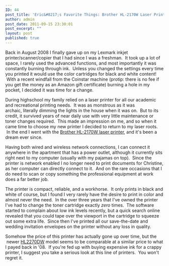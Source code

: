 ```yaml
---
ID: 44
post_title: 'Eric&#8217;s Favorite Things: Brother HL-2170W Laser Printer'
author: admin
post_date: 2011-09-15 23:30:01
post_excerpt: ""
layout: post
published: true
---
```

Back in August 2008 I finally gave up on my Lexmark inkjet printer/scanner/copier that I had since I was a freshman.  It took up a lot of space, I rarely used the advanced functions, and most importantly it was constantly burning through ink.  Unless you changed the settings every time you printed it would use the color cartridges for black and white content!  With a recent windfall from the Coinstar machine (protip: there is no fee if you get the money as an Amazon gift certificate) burning a hole in my pocket, I decided it was time for a change.

During highschool my family relied on a laser printer for all our academic and recreational printing needs.  It was as monstrous as it was archaic, literally dimming the lights in the house when it was on.  But to its credit, it survived years of near daily use with very little maintenance or toner changes required.  This made an impression on me, and so when it came time to choose my new printer I decided to return to my laser roots.  In the end I went with the <a href="http://www.amazon.com/Brother-HL-2170W-Printer-Wireless-Interfaces/dp/B0010Z3LGO/ref=sr_1_5?s=pc&amp;ie=UTF8&amp;qid=1316143411&amp;sr=1-5">Brother HL-2170W laser printer</a>, and it's been a dream ever since.

Having both wired and wireless network connections, I can connect it anywhere in the apartment that has a power outlet, although it currently sits right next to my computer (usually with my pajamas on top).  Since the printer is network enabled I no longer need to print documents for Christine, as her computer can directly connect to it.  And on the rare occasions that I do need to scan or copy something the professional equipment at work does a far better job.

The printer is compact, reliable, and a workhorse.  It only prints in black and white of course, but I found I very rarely have the desire to print in color and almost never the need.  In the over three years that I've owned the printer I've had to change the toner cartridge exactly <em>zero</em> times.  The software started to complain about low ink levels recently, but a quick search online revealed that you could tape over the viewport in the cartridge to squeeze out some extra life.  Since then I've printed all our save-the-date and wedding invitation envelopes on the printer without any loss in quality.

Somehow the price of this printer has actually gone up over time, but the  newer <a href="http://www.amazon.com/Brother-Printer-HL2270DW-Wireless-Monochrome/dp/B00450DVDY/ref=sr_1_1?s=pc&amp;ie=UTF8&amp;qid=1316143411&amp;sr=1-1">HL2270DW</a> model seems to be comparable at a similar price to what I payed back in '08.  If you're fed up with buying expensive ink for a crappy printer, I suggest you take a serious look at this line of printers.  You won't regret it.